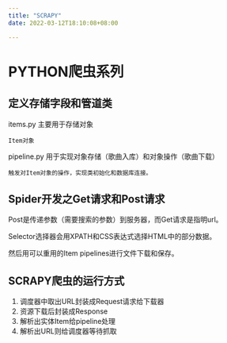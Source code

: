 ```yaml
---
title: "SCRAPY"
date: 2022-03-12T18:10:08+08:00

---
```


# PYTHON爬虫系列

## 定义存储字段和管道类

items.py 主要用于存储对象 

	Item对象

pipeline.py 用于实现对象存储（歌曲入库）和对象操作（歌曲下载）

	触发对Item对象的操作，实现类初始化和数据库连接。

## Spider开发之Get请求和Post请求
Post是传递参数（需要搜索的参数）到服务器，而Get请求是指明url。

Selector选择器会用XPATH和CSS表达式选择HTML中的部分数据。

然后用可以重用的Item pipelines进行文件下载和保存。

## SCRAPY爬虫的运行方式

1. 调度器中取出URL封装成Request请求给下载器
1. 资源下载后封装成Response
1. 解析出实体Item给pipeline处理
1. 解析出URL则给调度器等待抓取

